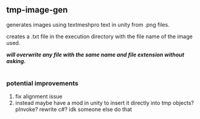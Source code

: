 ## tmp-image-gen
generates images using textmeshpro text in unity from .png files.
<p>creates a .txt file in the execution directory with the file name of the image used.</p>
<em><b>will overwrite any file with the same name and file extension without asking.</b></em>
<br></br>

### potential improvements
1. fix alignment issue 
2. instead maybe have a mod in unity to insert it directly into tmp objects? pInvoke? rewrite c#? idk someone else do that
